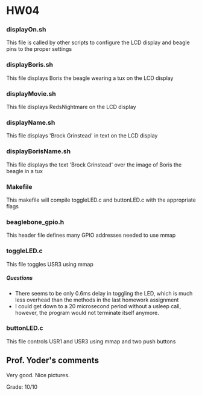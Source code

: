 # HW04  

### displayOn.sh  
This file is called by other scripts to configure the LCD display and beagle pins to the proper settings  

### displayBoris.sh  
This file displays Boris the beagle wearing a tux on the LCD display  

### displayMovie.sh  
This file displays RedsNightmare on the LCD display  

### displayName.sh  
This file displays 'Brock Grinstead' in text on the LCD display  

### displayBorisName.sh  
This file displays the text 'Brock Grinstead' over the image of Boris the beagle in a tux  

### Makefile  
This makefile will compile toggleLED.c and buttonLED.c with the appropriate flags  

### beaglebone_gpio.h  
This header file defines many GPIO addresses needed to use mmap  

### toggleLED.c  
This file toggles USR3 using mmap  
  
##### Questions  
- There seems to be only 0.6ms delay in toggling the LED, which is much less overhead than the methods in the last homework assignment  
- I could get down to a 20 microsecond period without a usleep call, however, the program would not terminate itself anymore.  

### buttonLED.c  
This file controls USR1 and USR3 using mmap and two push buttons  

## Prof. Yoder's comments

Very good.  Nice pictures.

Grade:  10/10